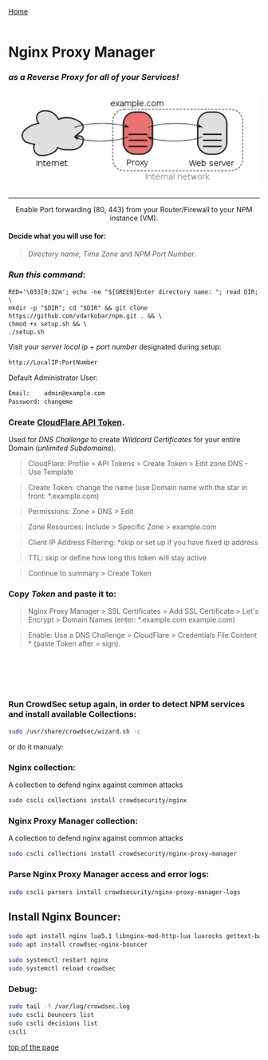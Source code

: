 <p align="left">
  <a href="https://github.com/vdarkobar/Home-Cloud#self-hosted-cloud">Home</a>
  <br><br>
</p> 
  
# Nginx Proxy Manager
### *as a Reverse Proxy for all of your Services!*  

<p align="center">
  <img src="https://github.com/vdarkobar/Home-Cloud/blob/main/shared/reverse-proxy.png">
</p>
  
---  
  
<p align="center">
Enable Port forwarding (80, 443) from your Router/Firewall to your NPM instance (VM).
</p>
  
#### Decide what you will use for:
  
> *Directory name, Time Zone* and *NPM Port Number*.
  
### *Run this command*:
```
RED='\033[0;32m'; echo -ne "${GREEN}Enter directory name: "; read DIR; \
mkdir -p "$DIR"; cd "$DIR" && git clone https://github.com/vdarkobar/npm.git . && \
chmod +x setup.sh && \
./setup.sh
```
  
Visit your *server local ip* + *port number* designated during setup:  
```Bash
http://LocalIP:PortNumber  
```
  
Default Administrator User:  
```bash
Email:    admin@example.com  
Password: changeme  
```
  
### Create <a href="https://dash.cloudflare.com/profile/api-tokens">CloudFlare API Token</a>. 

Used for *DNS Challenge* to create *Wildcard Certificates* for your entire Domain (*unlimited Subdomains*).
  
> CloudFlare: Profile > API Tokens > Create Token > Edit zone DNS - Use Template  
  
> Create Token: change the name (use Domain name with the star in front: *.example.com)  
  
> Permissions: Zone > DNS > Edit
  
> Zone Resources: Include > Specific Zone > example.com
  
> Client IP Address Filtering: *skip or set up if you have fixed ip address
  
> TTL: skip or define how long this token will stay active
  
> Continue to summary > Create Token
  
### Copy *Token* and paste it to:
  
> Nginx Proxy Manager > SSL Certificates > Add SSL Certificate > Let's Encrypt > Domain Names (enter: *.example.com example.com) 

> Enable: Use a DNS Challenge > CloudFlare > Credentials File Content * (paste Token after = sign).  
  
  <br><br>
---
  
### Run CrowdSec setup again, in order to detect NPM services and install available Collections:
```bash
sudo /usr/share/crowdsec/wizard.sh -c
```
  
or do it manualy:

### Nginx collection:
A collection to defend nginx against common attacks
```bash
sudo cscli collections install crowdsecurity/nginx
```
  
### Nginx Proxy Manager collection:
A collection to defend nginx against common attacks
```bash
sudo cscli collections install crowdsecurity/nginx-proxy-manager
```
  
### Parse Nginx Proxy Manager access and error logs:
```bash
sudo cscli parsers install crowdsecurity/nginx-proxy-manager-logs
```
  
## Install Nginx Bouncer:
```bash
sudo apt install nginx lua5.1 libnginx-mod-http-lua luarocks gettext-base lua-cjson
sudo apt install crowdsec-nginx-bouncer
```
  
```bash
sudo systemctl restart nginx
sudo systemctl reload crowdsec
```  
  
### Debug:
```bash
sudo tail -f /var/log/crowdsec.log
sudo cscli bouncers list
sudo cscli decisions list
cscli
```  
  
    
<a href="https://github.com/vdarkobar/NPM/blob/main/README.md#nginx-proxy-manager">top of the page</a>  
